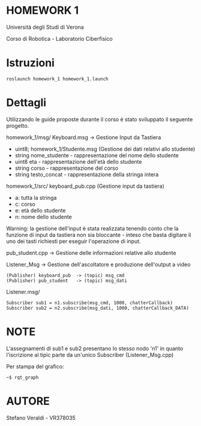 # HOMEWORK 1
Università degli Studi di Verona

Corso di Robotica - Laboratorio Ciberfisico

# Istruzioni
```
roslaunch homework_1 homework_1.launch
```
# Dettagli
Utilizzando le guide proposte durante il corso è stato sviluppato il seguente progetto.

homework_1/msg/ 
Keyboard.msg -> Gestione Input da Tastiera 
- uint8; 
homework_1/Studente.msg (Gestione dei dati relativi allo studente)
- string nome_studente - rappresentazione del nome dello studente
- uint8 eta - rappresentazione dell'età dello studente                     
- string corso - rappresentazione del corso
- string testo_concat - rappresentazione della stringa intera

homework_1/src/
keyboard_pub.cpp (Gestione input da tastiera) 
- a: tutta la stringa
- c: corso 
- e: età dello studente
- n: nome dello studente

Warning: la gestione dell'input è stata realizzata tenendo conto che la funzione di input da
tastiera non sia bloccante - inteso che basta digitare il uno dei tasti richiesti per eseguir
l'operazione di input.

pub_student.cpp -> Gestione delle informazioni relative allo studente

Listener_Msg    -> Gestione dell'ascoltatore e produzione dell'output a video

```
(Publisher) keyboard_pub  -> (topic) msg_cmd
(Publisher) pub_student   -> (topic) msg_dati
```

Listener.msg/
```
Subscriber sub1 = n1.subscribe(msg_cmd, 1000, chatterCallback)
Subscriber sub2 = n2.subscribe(msg_dati, 1000, chatterCallback_DATA)
```
# NOTE
L'assegnamenti di sub1 e sub2 presentano lo stesso nodo 'n1' in quanto l'iscrizione al tipic parte da un'unico Subscriber
(Listener_Msg.cpp) 

Per stampa del grafico:
```
~$ rqt_graph
```
# AUTORE
Stefano Veraldi  - VR378035


